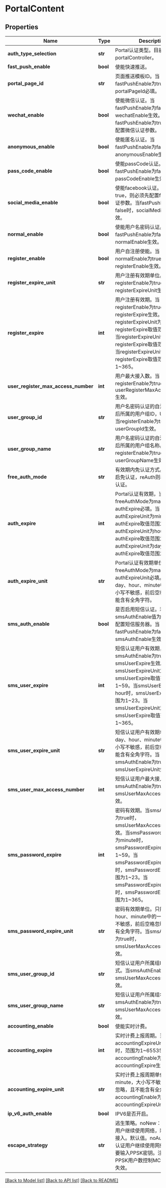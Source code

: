 # PortalContent

## Properties
Name | Type | Description | Notes
------------ | ------------- | ------------- | -------------
**auth_type_selection** | **str** | Portal认证类型。目前只支持portalController。 | 
**fast_push_enable** | **bool** | 使能快速推送。 | [optional] 
**portal_page_id** | **str** | 页面推送模板ID。当fastPushEnable为true时，portalPageId必填。 | [optional] 
**wechat_enable** | **bool** | 使能微信认证。当fastPushEnable为false时，wechatEnable生效。若fastPushEnable为true，则必须先配置微信认证参数。 | [optional] 
**anonymous_enable** | **bool** | 使能匿名认证。当fastPushEnable为false时，anonymousEnable生效。 | [optional] 
**pass_code_enable** | **bool** | 使能passCode认证。当fastPushEnable为false时，passCodeEnable生效。 | [optional] 
**social_media_enable** | **bool** | 使能facebook认证。若值为true，则必须先配置facebook认证参数。当fastPushEnable为false时，socialMediaEnable生效。 | [optional] 
**normal_enable** | **bool** | 使能用户名密码认证。当fastPushEnable为false时，normalEnable生效。 | [optional] 
**register_enable** | **bool** | 用户自注册使能。当normalEnable为true时，registerEnable生效。 | [optional] 
**register_expire_unit** | **str** | 用户注册有效期单位。当registerEnable为true时，registerExpireUnit生效。 | [optional] 
**register_expire** | **int** | 用户注册有效期。当registerEnable为true时，registerExpire生效。当registerExpireUnit为minute时，registerExpire取值范围为1~59。当registerExpireUnit为hour时，registerExpire取值范围为1~23。当registerExpireUnit为day时，registerExpire取值范围为1~365。 | [optional] 
**user_register_max_access_number** | **int** | 用户最大接入数。当registerEnable为true时，userRegisterMaxAccessNumber生效。 | [optional] 
**user_group_id** | **str** | 用户名密码认证的自注册用户注册后所属的用户组ID，UUID格式。当registerEnable为true时，userGroupId生效。 | [optional] 
**user_group_name** | **str** | 用户名密码认证的自注册用户注册后所属的用户组名称。当registerEnable为true时，userGroupName生效。 | [optional] 
**free_auth_mode** | **str** | 有效期内免认证方式。mac表示开启免认证，reAuth则表示不开启免认证。 | 
**auth_expire** | **int** | Portal认证有效期，当freeAuthMode为mac时，authExpire必填。当authExpireUnit为minute时，authExpire取值范围为1~59。当authExpireUnit为hour时，authExpire取值范围为1~23。当authExpireUnit为day时，authExpire取值范围为1~365。 | [optional] 
**auth_expire_unit** | **str** | Portal认证有效期单位，当freeAuthMode为mac时，authExpireUnit必填。只能为day、hour、minute中的一个，大小写不敏感，前后空格忽略，且不能含有全角字符。 | [optional] 
**sms_auth_enable** | **bool** | 是否启用短信认证。若smsAuthEnable值为true，则必须配置短信服务器。当fastPushEnable为false时，smsAuthEnable生效。 | [optional] 
**sms_user_expire** | **int** | 短信认证用户有效期，当smsAuthEnable为true时，smsUserExpire生效。当smsUserExpireUnit为minute时，smsUserExpire取值范围为1~59。当smsUserExpireUnit为hour时，smsUserExpire取值范围为1~23。当smsUserExpireUnit为day时，smsUserExpire取值范围为1~365。 | [optional] 
**sms_user_expire_unit** | **str** | 短信认证用户有效期单位只能为day、hour、minute中的一个，大小写不敏感，前后空格忽略，且不能含有全角字符。当smsAuthEnable为true时，smsUserExpireUnit生效。 | [optional] 
**sms_user_max_access_number** | **int** | 短信认证用户最大接入数。当smsAuthEnable为true时，smsUserMaxAccessNumber生效。 | [optional] 
**sms_password_expire** | **int** | 密码有效期。当smsAuthEnable为true时，smsUserMaxAccessNumber生效。当smsPasswordExpireUnit为minute时，smsPasswordExpire取值范围为1~59。当smsPasswordExpireUnit为hour时，smsPasswordExpire取值范围为1~23。当smsPasswordExpireUnit为day时，smsPasswordExpire取值范围为1~365。 | [optional] 
**sms_password_expire_unit** | **str** | 密码有效期单位。只能为day、hour、minute中的一个，大小写不敏感，前后空格忽略，且不能含有全角字符。当smsAuthEnable为true时，smsUserMaxAccessNumber生效。 | [optional] 
**sms_user_group_id** | **str** | 短信认证用户所属组ID，UUID格式。当smsAuthEnable为true时，smsUserMaxAccessNumber生效。 | [optional] 
**sms_user_group_name** | **str** | 短信认证用户所属组名。当smsAuthEnable为true时，smsUserMaxAccessNumber生效。 | [optional] 
**accounting_enable** | **bool** | 使能实时计费。 | 
**accounting_expire** | **int** | 实时计费上报周期。当accountingExpireUnit为minute时，范围为1~65535。 accountingEnable为true时，accountingExpire生效。 | [optional] 
**accounting_expire_unit** | **str** | 实时计费上报周期单位，只能为minute，大小写不敏感，前后空格忽略，且不能含有全角字符。accountingEnable为true时，accountingExpireUnit生效。 | [optional] 
**ip_v6_auth_enable** | **bool** | IPV6是否开启。 | [optional] 
**escape_strategy** | **str** | 逃生策略。noNew：允许已认证用户继续使用网络，新用户不允许接入。默认值。noAuth：允许已认证用户继续使用网络，新用户需要输入PPSK密钥。注意：此时PPSK用户数控制MCA自动绑定功失效。  | 

[[Back to Model list]](../README.md#documentation-for-models) [[Back to API list]](../README.md#documentation-for-api-endpoints) [[Back to README]](../README.md)


